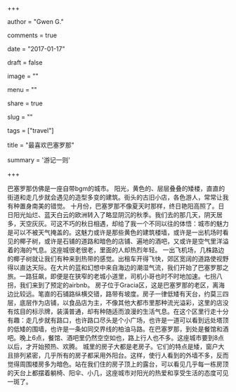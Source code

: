 
+++

author = "Gwen G."

comments = true

date = "2017-01-17"

draft = false

image = ""

menu = ""

share = true

slug = ""

tags = ["travel"]

title = "最喜欢巴塞罗那"

summary = '游记一则'


+++


巴塞罗那仿佛是一座自带bgm的城市。
阳光，黄色的、层层叠叠的矮楼，直直的街道和走几步就会遇见的造型多变的建筑。街头的古旧小店，各色游人，常常让我有种置身南美的错觉。
十月份，巴塞罗那不像夏天时那样，终日艳阳高照了。日日阳光灿烂、蓝天白云的欧洲转入了略显阴沉的秋季。我们去的那几天，阴天居多，天空灰灰。可这不巧的秋日相遇，却给了我一个不同以往的体悟：城市的魅力是可以不被天气掩盖的。这魅力或许是那些黄色的建筑楼墙，或许是一出机场时看见的椰子树，或许是石铺的道路和暗色的店铺、遍地的酒吧，又或许是空气里洋溢着的海的气息。这座城很老很老，里面的人却热烈年轻。
一出飞机场，几株路边的椰子树就让我们有种来到热带的感觉。出租车开得飞快，郊区宽阔的道路使视野得以直达天际。在大片的蓝和幻想中来自海边的潮湿气流，我们开始了巴塞罗那之旅。一路狂飙，即便是在狭窄的老城小道里，司机小哥也时不时地加速。七拐八拐，我们来到了预定的airbnb。
房子位于Gracia区，这是巴塞罗那的老区，离海边比较远。笔直的石铺路纵横交错，路带有坡度。房子一律低矮有天台，约莫三四层，底层作为店铺，以食品店为主，不像其他大都市里那种流光溢彩，这里的店没有炫目的标示牌，装潢普通，却有种随适而浪漫的生活气息。在这个区里行走十分有趣：走几步就有路口，也许路口尽头是个小广场，也许是一道可以看到远处塔顶的低矮的围墙，也许是一条如同交界线的柏油马路。在巴塞罗那，到处是餐馆和酒吧。晚上6点，餐馆、酒吧里仍然空空如也，路上行人也不多。这座城市要到8点以后，才开始预热、欢腾。
城里的房子大都是老房子。它们的特点是矮，窗户大且排列紧密，几乎所有的房子都采用外阳台。这样，使行人看到的外墙不多，反而觉得周围楼房多为暗色。站在我们住的房子顶上的露台，可以看见几乎每一栋房顶的天台上都摆着躺椅、阳伞、小几，这座城市对阳光的热爱和享受生活的态度可见一斑了。



